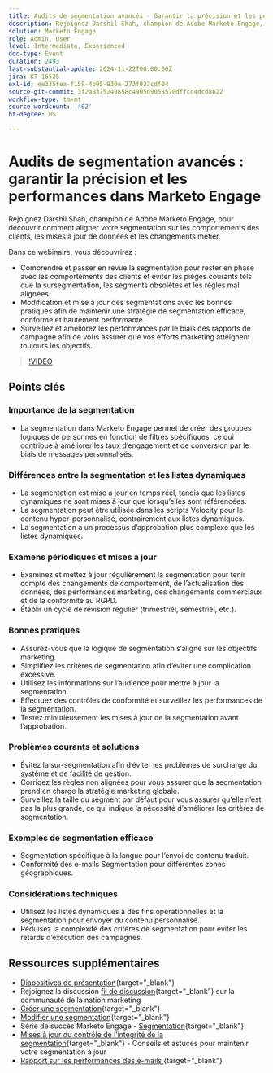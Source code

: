 ```yaml
---
title: Audits de segmentation avancés - Garantir la précision et les performances dans Marketo Engage
description: Rejoignez Darshil Shah, champion de Adobe Marketo Engage, pour maîtriser les audits de segmentation avancés, apprendre à optimiser les stratégies de segmentation, à vous aligner sur les comportements des clients, à maintenir la conformité au RGPD et à améliorer les performances marketing par le biais de bonnes pratiques et de mises à jour en temps réel.
solution: Marketo Engage
role: Admin, User
level: Intermediate, Experienced
doc-type: Event
duration: 2493
last-substantial-update: 2024-11-22T00:00:00Z
jira: KT-16525
exl-id: ee335fea-f158-4b95-930e-273f023cdf04
source-git-commit: 3f2a8375249858c4905d9058570dffcd4dcd8622
workflow-type: tm+mt
source-wordcount: '402'
ht-degree: 0%

---
```


# Audits de segmentation avancés : garantir la précision et les performances dans Marketo Engage

Rejoignez Darshil Shah, champion de Adobe Marketo Engage, pour découvrir comment aligner votre segmentation sur les comportements des clients, les mises à jour de données et les changements métier.

Dans ce webinaire, vous découvrirez :

* Comprendre et passer en revue la segmentation pour rester en phase avec les comportements des clients et éviter les pièges courants tels que la sursegmentation, les segments obsolètes et les règles mal alignées.
* Modification et mise à jour des segmentations avec les bonnes pratiques afin de maintenir une stratégie de segmentation efficace, conforme et hautement performante.
* Surveillez et améliorez les performances par le biais des rapports de campagne afin de vous assurer que vos efforts marketing atteignent toujours les objectifs.

>[!VIDEO](https://video.tv.adobe.com/v/3439383/?learn=on&enablevpops)

## Points clés

### Importance de la segmentation

* La segmentation dans Marketo Engage permet de créer des groupes logiques de personnes en fonction de filtres spécifiques, ce qui contribue à améliorer les taux d’engagement et de conversion par le biais de messages personnalisés.

### Différences entre la segmentation et les listes dynamiques

* La segmentation est mise à jour en temps réel, tandis que les listes dynamiques ne sont mises à jour que lorsqu’elles sont référencées.
* La segmentation peut être utilisée dans les scripts Velocity pour le contenu hyper-personnalisé, contrairement aux listes dynamiques.
* La segmentation a un processus d’approbation plus complexe que les listes dynamiques.

### Examens périodiques et mises à jour

* Examinez et mettez à jour régulièrement la segmentation pour tenir compte des changements de comportement, de l’actualisation des données, des performances marketing, des changements commerciaux et de la conformité au RGPD.
* Établir un cycle de révision régulier (trimestriel, semestriel, etc.).

### Bonnes pratiques

* Assurez-vous que la logique de segmentation s’aligne sur les objectifs marketing.
* Simplifiez les critères de segmentation afin d’éviter une complication excessive.
* Utilisez les informations sur l’audience pour mettre à jour la segmentation.
* Effectuez des contrôles de conformité et surveillez les performances de la segmentation.
* Testez minutieusement les mises à jour de la segmentation avant l’approbation.

### Problèmes courants et solutions

* Évitez la sur-segmentation afin d’éviter les problèmes de surcharge du système et de facilité de gestion.
* Corrigez les règles non alignées pour vous assurer que la segmentation prend en charge la stratégie marketing globale.
* Surveillez la taille du segment par défaut pour vous assurer qu’elle n’est pas la plus grande, ce qui indique la nécessité d’améliorer les critères de segmentation.

### Exemples de segmentation efficace

* Segmentation spécifique à la langue pour l’envoi de contenu traduit.
* Conformité des e-mails Segmentation pour différentes zones géographiques.

### Considérations techniques

* Utilisez les listes dynamiques à des fins opérationnelles et la segmentation pour envoyer du contenu personnalisé.
* Réduisez la complexité des critères de segmentation pour éviter les retards d’exécution des campagnes.

## Ressources supplémentaires

* [Diapositives de présentation](https://engage.adobe.com/rs/360-KCI-804/images/AME_Learn%20From%20your%20peers%20Webinar_Advanced%20segmentation%20Audits.pdf?version=0){target="_blank"}
* Rejoignez la discussion [fil de discussion](https://nation.marketo.com/t5/product-discussions/register-now-learn-from-your-peers-advanced-segmentation-audits/td-p/353460){target="_blank"} sur la communauté de la nation marketing
* [Créer une segmentation](https://experienceleague.adobe.com/en/docs/marketo/using/product-docs/personalization/segmentation-and-snippets/segmentation/create-a-segmentation){target="_blank"}
* [Modifier une segmentation](https://experienceleague.adobe.com/en/docs/marketo/using/product-docs/personalization/segmentation-and-snippets/segmentation/edit-a-segmentation){target="_blank"}
* Série de succès Marketo Engage - [Segmentation](https://nation.marketo.com/t5/product-blogs/marketo-success-series-segmentation/ba-p/304969){target="_blank"}
* [Mises à jour du contrôle de l’intégrité de la segmentation](https://nation.marketo.com/t5/product-blogs/segmentation-health-check-updates-tips-and-tricks-for-keeping/ba-p/241963){target="_blank"} - Conseils et astuces pour maintenir votre segmentation à jour
* [ Rapport sur les performances des e-mails ](https://experienceleague.adobe.com/en/docs/marketo/using/product-docs/email-marketing/email-programs/email-program-data/email-performance-report){target="_blank"}
